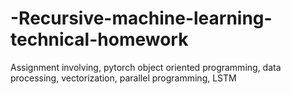 # -Recursive-machine-learning-technical-homework
Assignment involving, pytorch object oriented programming, data processing, vectorization, parallel programming, LSTM
